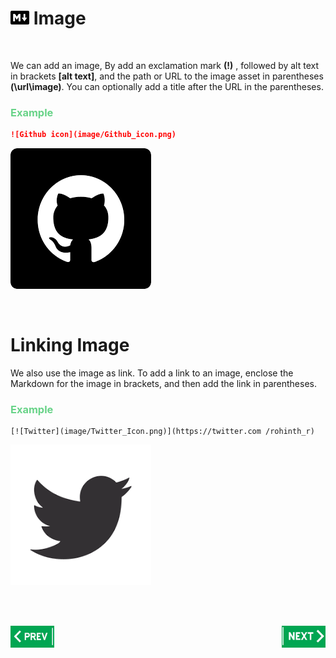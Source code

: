 # <img src = "image/1.png" width="30" height="22" /> Image

<br>

We can add an image, By add an exclamation mark  **(!)** , followed by alt text in brackets **[alt text]**, and the path or URL to the image asset in parentheses **(\url\image)**. You can optionally add a title after the URL in the parentheses.



### <span style ="color:#68d388" > Example  

```md
![Github icon](image/Github_icon.png)
```

![Github icon](image/Github_icon.png)

<br>

# Linking Image

We also use the image as link. To add a link to an image, enclose the Markdown for the image in brackets, and then add the link in parentheses.

### <span style ="color:#68d388" > Example  

```
[![Twitter](image/Twitter_Icon.png)](https://twitter.com /rohinth_r)
```

[![Twitter](image/Twitter_Icon.png)](https://twitter.com/rohinth_r)

<br>


<br>

[<img align="left" src = "image/3.jpg" width="70" height="35" />](Table.md)
[<img align="right" src = "image/2.jpg" width="70" height="35" />]() 